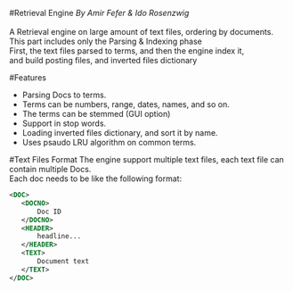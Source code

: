 #Retrieval Engine
<i>By Amir Fefer & Ido Rosenzwig </i><br> <br>
A Retrieval engine on large amount of text files, ordering by documents. <br>
This part includes only the Parsing & Indexing phase <br>
First, the text files parsed to terms, and then the engine index it, <br>
 and build posting files, and inverted files dictionary<br>

#Features 
* Parsing Docs to terms. <br>
* Terms can be numbers, range, dates, names, and so on. <br>
* The terms can be stemmed (GUI option) <br>
* Support in stop words.  <br>
* Loading inverted files dictionary, and sort it by name.  <br>
* Uses psaudo LRU algorithm on common terms.  <br>

#Text Files Format 
The engine support multiple text files, each text file can contain multiple Docs. <br>
 Each doc needs to be like the following format:<br>
 ```xml
<DOC>
	<DOCNO>
		Doc ID
	</DOCNO>
	<HEADER>
		headline...
	</HEADER>
	<TEXT>
		Document text
	</TEXT>
</DOC>
```